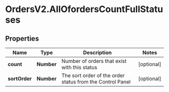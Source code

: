 # OrdersV2.AllOfordersCountFullStatuses

## Properties
Name | Type | Description | Notes
------------ | ------------- | ------------- | -------------
**count** | **Number** | Number of orders that exist with this status | [optional] 
**sortOrder** | **Number** | The sort order of the order status from the Control Panel | [optional] 
